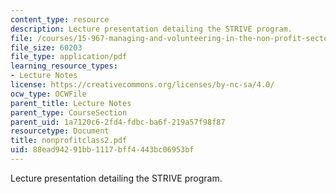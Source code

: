 ```yaml
---
content_type: resource
description: Lecture presentation detailing the STRIVE program.
file: /courses/15-967-managing-and-volunteering-in-the-non-profit-sector-spring-2005/88ead94291bb1117bff4443bc06953bf_nonprofitclass2.pdf
file_size: 60203
file_type: application/pdf
learning_resource_types:
- Lecture Notes
license: https://creativecommons.org/licenses/by-nc-sa/4.0/
ocw_type: OCWFile
parent_title: Lecture Notes
parent_type: CourseSection
parent_uid: 1a7120c6-2fd4-fdbc-ba6f-219a57f98f87
resourcetype: Document
title: nonprofitclass2.pdf
uid: 88ead942-91bb-1117-bff4-443bc06953bf
---
```

Lecture presentation detailing the STRIVE program.